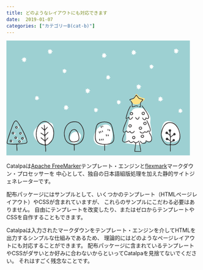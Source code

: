 ```yaml
---
title: どのようなレイアウトにも対応できます
date:  2019-01-07
categories: ["カテゴリーB(cat-b)"]
---
```


[Apache FreeMarker]: https://freemarker.apache.org/
[flexmark]: https://github.com/vsch/flexmark-java

![](thumbnail.png)

Catalpaは[Apache FreeMarker]テンプレート・エンジンと[flexmark][]マークダウン・プロセッサーを
中心として、独自の日本語組版処理を加えた静的サイトジェネレーターです。

配布パッケージにはサンプルとして、いくつかのテンプレート（HTMLページレイアウト）やCSSが含まれていますが、
これらのサンプルにこだわる必要はありません。
自由にテンプレートを改変したり、またはゼロからテンプレートやCSSを自作することもできます。

Catalpaは入力されたマークダウンをテンプレート・エンジンを介してHTMLを出力するシンプルな仕組みであるため、
理論的にはどのようなページレイアウトにも対応することができます。
配布パッケージに含まれているテンプレートやCSSがダサいとか好みに合わないからといってCatalpaを見捨てないでください。
それはすごく残念なことです。
